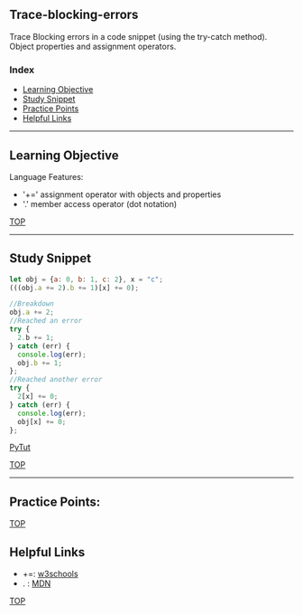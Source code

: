 ## Trace-blocking-errors

Trace Blocking errors in a code snippet (using the try-catch method). Object properties and assignment operators.

### Index
* [Learning Objective](#learning-objective)
* [Study Snippet](#study-snippet)
* [Practice Points](#practice-points)
* [Helpful Links](#helpful-links)
___

## Learning Objective

Language Features:
* '+=' assignment operator with objects and properties 
* '.' member access operator (dot notation)


[TOP](#index)

___
 
## Study Snippet

```js
let obj = {a: 0, b: 1, c: 2}, x = "c"; 
(((obj.a += 2).b += 1)[x] += 0);

//Breakdown
obj.a += 2;
//Reached an error
try {
  2.b += 1;
} catch (err) {
  console.log(err);
  obj.b += 1;
};
//Reached another error
try {
  2[x] += 0;
} catch (err) {
  console.log(err);
  obj[x] += 0;
};

```

[PyTut](https://goo.gl/icM8MS)

[TOP](#index)

___

## Practice Points:

[TOP](#index)

## Helpful Links

* +=: [w3schools](https://www.w3schools.com/js/js_assignment.asp)
* . : [MDN](https://developer.mozilla.org/en-US/docs/Web/JavaScript/Reference/Operators/Property_Accessors#Dot_notation)

[TOP](#index)
